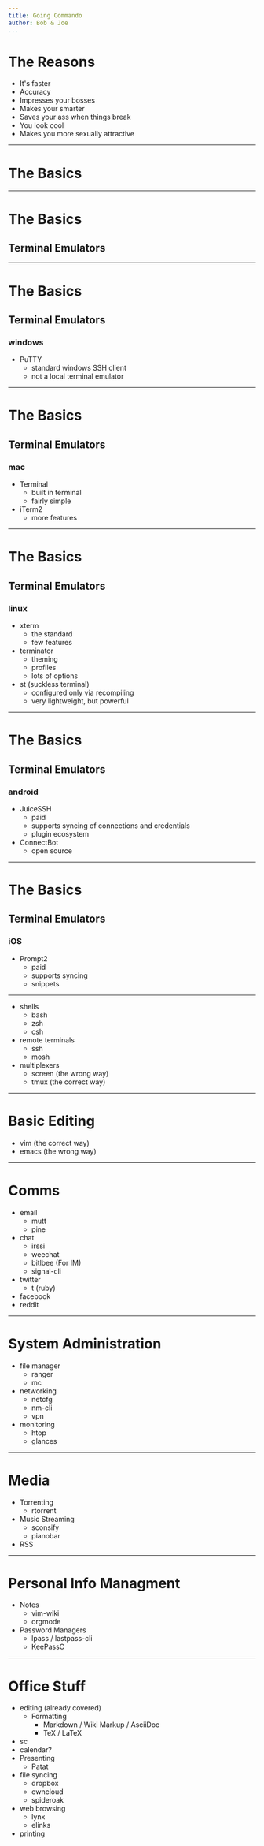 ```yaml
---
title: Going Commando
author: Bob & Joe
...
```


# The Reasons

- It's faster
- Accuracy
- Impresses your bosses
- Makes your smarter
- Saves your ass when things break
- You look cool
- Makes you more sexually attractive


---

# The Basics 

---

# The Basics 
## Terminal Emulators

---

# The Basics 
## Terminal Emulators
### windows

- PuTTY
    - standard windows SSH client
    - not a local terminal emulator

---

# The Basics 
## Terminal Emulators
### mac

- Terminal
    - built in terminal
    - fairly simple
- iTerm2
    - more features

---

# The Basics 
## Terminal Emulators
### linux

- xterm
    - the standard
    - few features
- terminator
    - theming
    - profiles
    - lots of options
- st (suckless terminal)
    - configured only via recompiling
    - very lightweight, but powerful

---

# The Basics 
## Terminal Emulators
### android

- JuiceSSH
    - paid
    - supports syncing of connections and credentials
    - plugin ecosystem
- ConnectBot
    - open source

---

# The Basics 
## Terminal Emulators
### iOS 
- Prompt2
    - paid
    - supports syncing
    - snippets

---

- shells
  - bash
  - zsh
  - csh
- remote terminals
  - ssh
  - mosh
- multiplexers
  - screen (the wrong way)
  - tmux (the correct way)

---

# Basic Editing

- vim (the correct way)
- emacs (the wrong way)

---


# Comms

- email
  - mutt
  - pine
- chat
  - irssi
  - weechat
  - bitlbee (For IM)
  - signal-cli
- twitter
  - t (ruby)
- facebook
- reddit

---


# System Administration

- file manager
  - ranger
  - mc
- networking
  - netcfg
  - nm-cli
  - vpn
- monitoring
  - htop
  - glances


---

# Media

- Torrenting
  - rtorrent
- Music Streaming
  - sconsify
  - pianobar
- RSS

---

# Personal Info Managment

- Notes
  - vim-wiki
  - orgmode
- Password Managers
  - lpass / lastpass-cli
  - KeePassC

---

# Office Stuff

- editing (already covered)
  - Formatting
    - Markdown / Wiki Markup / AsciiDoc
    - TeX / LaTeX
- sc
- calendar?
- Presenting
  - Patat
- file syncing
  - dropbox
  - owncloud
  - spideroak
- web browsing
  - lynx
  - elinks
- printing

